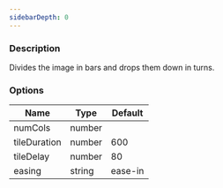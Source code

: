 ```yaml
---
sidebarDepth: 0
---
```


### Description

Divides the image in bars and drops them down in turns.

### Options

| Name         | Type   | Default |
| ------------ | ------ | ------- |
| numCols      | number |         |
| tileDuration | number | 600     |
| tileDelay    | number | 80      |
| easing       | string | ease-in |
